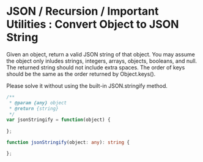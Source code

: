 # JSON / Recursion / Important Utilities : Convert Object to JSON String

Given an object, return a valid JSON string of that object. You may assume the object only inludes strings, integers, arrays, objects, booleans, and null. The returned string should not include extra spaces. The order of keys should be the same as the order returned by Object.keys().

Please solve it without using the built-in JSON.stringify method.

```javascript
/**
 * @param {any} object
 * @return {string}
 */
var jsonStringify = function(object) {
    
};
```

```typescript
function jsonStringify(object: any): string {

};
```